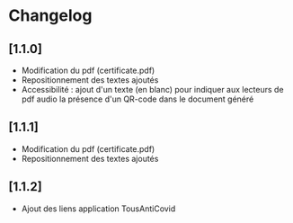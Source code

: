 # Changelog

## [1.1.0]

- Modification du pdf (certificate.pdf)
- Repositionnement des textes ajoutés
- Accessibilité : ajout d'un texte (en blanc) pour indiquer aux lecteurs de pdf audio la présence d'un QR-code dans le document généré

## [1.1.1]

- Modification du pdf (certificate.pdf)
- Repositionnement des textes ajoutés

## [1.1.2]

- Ajout des liens application TousAntiCovid